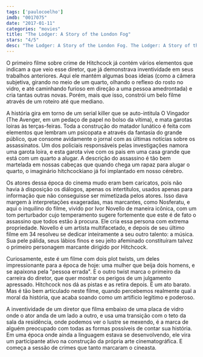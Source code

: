 ```yaml
---
tags: ['paulocoelho']
imdb: "0017075"
date: "2017-01-11"
categories: "movies"
title: "The Lodger: A Story of the London Fog"
stars: "4/5"
desc: "The Lodger: A Story of the London Fog. The Lodger: A Story of the London Fog (UK, 1927). Dirigido por Alfred Hitchcock. Escrito por Marie Belloc Lowndes, Eliot Stannard, Alfred Hitchcock. Com Marie Ault (The landlady), Arthur Chesney (Her husband), June Tripp (a mannequin Daisy), Malcolm Keen (a police detective Joe), Ivor Novello (The Lodger), Reginald Gardiner (Dancer at Ball), Eve Gray (Showgirl Victim), Alfred Hitchcock (Extra in Newspaper Office), Alma Reville (Woman Listening to Wireless)."
---
```

O primeiro filme sobre crime de Hitchcock já contém vários elementos que indicam a que veio esse diretor, que já demonstrava inventividade em seus trabalhos anteriores. Aqui ele mantém algumas boas ideias (como a câmera subjetiva, girando no meio de um quarto, olhando o reflexo do rosto no vidro, e até caminhando furioso em direção a uma pessoa amedrontada) e cria tantas outras novas. Porém, mais que isso, constrói um belo filme através de um roteiro até que mediano.

A história gira em torno de um serial killer que se auto-intitula O Vingador (The Avenger, em um pedaço de papel no bolso da vítima), e mata garotas loiras às terças-feiras. Toda a construção do matador lunático é feita com elementos que lembram um psicopata e através da fantasia do grande público, que consome avidamente o jornal com as últimas notícias sobre os assassinatos. Um dos policiais responsáveis pelas investigações namora uma garota loira, e esta garota vive com os pais em uma casa grande que está com um quarto a alugar. A descrição do assassino é tão bem martelada em nossas cabeças que quando chega um rapaz para alugar o quarto, o imaginário hitchcockiano já foi implantado em nosso cérebro.

Os atores dessa época do cinema mudo eram bem caricatos, pois não havia à disposição os diálogos, apenas os intertítulos, usados apenas para informação que não conseguisse ser mimetizada pelos atores. Isso dava margem à interpretações exageradas, mas marcantes, como Nosferatu, e aqui o inquilino do filme, vivido por Ivor Novello de maneira icônica, com um tom perturbador cujo temperamento sugere fortemente que este é de fato o assassino que todos estão à procura. Ele cria essa persona com extrema propriedade. Novello é um artista multifacetado, e depois de seu último filme em 34 resolveu se dedicar inteiramente a seu outro talento: a música. Sua pele pálida, seus lábios finos e seu jeito afeminado constituíram talvez o primeiro personagem marcante dirigido por Hitchcock.

Curiosamente, este é um filme com dois plot twists, um deles impressionante para a época de hoje: uma mulher que beija dois homens, e se apaixona pela "pessoa errada". E o outro twist marca o primeiro da carreira do diretor, que quer mostrar os perigos de um julgamento apressado. Hitchcock nos dá as pistas e as retira depois. É um ato barato. Mas é tão bem articulado neste filme, quando percebemos realmente qual a moral da história, que acaba soando como um artíficio legítimo e poderoso.

A inventividade de um diretor que filma embaixo de uma placa de vidro onde o ator anda de um lado a outro, e usa uma transição com o teto da sala da residência, onde podemos ver o lustre se mexendo, é a marca de alguém preocupado com todas as formas possíveis de contar sua história. Em uma época onde ainda a linguagem estava se desenvolvendo, ele vira um participante ativo na construção da própria arte cinematográfica. E começa a sessão de crimes que tanto marcaram o cineasta.
